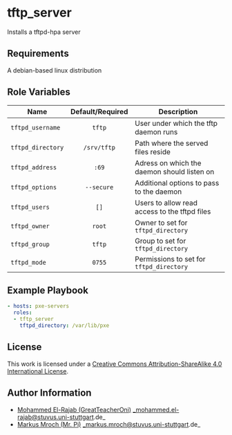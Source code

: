 # tftp_server

Installs a tftpd-hpa server


## Requirements

A debian-based linux distribution


## Role Variables


| Name              | Default/Required | Description                                   |
|-------------------|:----------------:|-----------------------------------------------|
| `tftpd_username`  |      `tftp`      | User under which the tftp daemon runs         |
| `tftpd_directory` |    `/srv/tftp`   | Path where the served files reside            |
| `tftpd_address`   |       `:69`      | Adress on which the daemon should listen on   |
| `tftpd_options`   |    `--secure`    | Additional options to pass to the daemon      |
| `tftpd_users`     |       `[]`       | Users to allow read access to the tftpd files |
| `tftpd_owner`     |      `root`      | Owner to set for `tftpd_directory`            |
| `tftpd_group`     |      `tftp`      | Group to set for `tftpd_directory`            |
| `tftpd_mode`      |      `0755`      | Permissions to set for `tftpd_directory`      |


## Example Playbook

```yml
- hosts: pxe-servers
  roles:
  - tftp_server
    tftpd_directory: /var/lib/pxe
```


## License

This work is licensed under a [Creative Commons Attribution-ShareAlike 4.0 International License](https://creativecommons.org/licenses/by-sa/4.0/).


## Author Information

- [Mohammed El-Rajab (GreatTeacherOni)](https://github.com/GreatTeacherOni) _mohammed.el-rajab@stuvus.uni-stuttgart.de_
- [Markus Mroch (Mr. Pi)](https://github.com/Mr-Pi) _markus.mroch@stuvus.uni-stuttgart.de_
